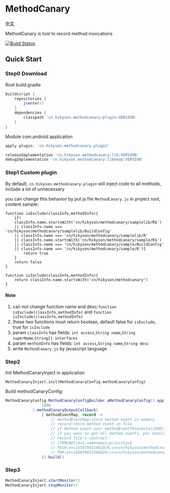 # MethodCanary

[中文](https://github.com/Kyson/MethodCanary/blob/master/README_zh.md)

MethodCanary is tool to record method invocations

[![Build Status](https://travis-ci.org/Kyson/MethodCanary.svg?branch=master)](https://travis-ci.org/Kyson/MethodCanary)

## Quick Start

### Step0 Download

Root build.gradle

```groovy
buildscript {
    repositories {
        jcenter()
    }
    dependencies {
        classpath 'cn.hikyson.methodcanary:plugin:VERSION'
    }
}
```

Module com.android.application 

```groovy
apply plugin: 'cn.hikyson.methodcanary.plugin'

releaseImplementation 'cn.hikyson.methodcanary:lib:VERSION'
debugImplementation 'cn.hikyson.methodcanary:libnoop:VERSION'
```

### Step1 Custom plugin

By default, `cn.hikyson.methodcanary.plugin` will inject code to all methods, include a lot of unnecessary

you can change this behavior by put js file `MethodCanary.js` in project root, content sample:

```
function isExclude(classInfo,methodInfo){
    if(
    classInfo.name.startsWith('cn/hikyson/methodcanary/samplelib/R$')
    || classInfo.name === 'cn/hikyson/methodcanary/samplelib/BuildConfig'
    || classInfo.name === 'cn/hikyson/methodcanary/samplelib/R'
    || classInfo.name.startsWith('cn/hikyson/methodcanary/sample/R$')
    || classInfo.name === 'cn/hikyson/methodcanary/sample/BuildConfig'
    || classInfo.name === 'cn/hikyson/methodcanary/sample/R'){
        return true
    }
    return false
}

function isInclude(classInfo,methodInfo){
    return classInfo.name.startsWith('cn/hikyson/methodcanary')
}
```

#### Note

1. can not change function name and desc:`function isExclude(classInfo,methodInfo)` and `function isInclude(classInfo,methodInfo)`
2. these two functions must return boolean, default false for `isExclude`, true for `isInclude`
3. param `classInfo` has fields: `int access`,`String name`,`String superName`,`String[] interfaces`
4. param `methodInfo` has fields: `int access`,`String name`,`String desc`
5. write `MethodCanary.js` by javascript language

### Step2

Init MethodCanaryInject in application

`MethodCanaryInject.init(MethodCanaryConfig methodCanaryConfig)`

Build methodCanaryConfig:

```java
MethodCanaryConfig.MethodCanaryConfigBuilder.aMethodCanaryConfig().app(application).methodEventThreshold(
                1000
            ).methodCanaryOutputCallback(
                { methodEventMap, record ->
                    // methodEventMap:store method event in memory
                    // record:store method event in file
                    // if method event over methodEventThreshold(1000),then methodEventMap->record
                    // if you want to get all method events，you should merge methodEventMap and record
                    // record file's contract：
                    // [THREAD]id=1;name=main;priority=5
                    // PUSH:et=155079652962024;cn=cn/hikyson/methodcanary/sample/MainActivity;ma=25;mn=access$isStarted$p;md=(Lcn/hikyson/methodcanary/sample/MainActivity;)Z
                    // POP:et=155079653206024;cn=cn/hikyson/methodcanary/sample/MainActivity;ma=25;mn=access$isStarted$p;md=(Lcn/hikyson/methodcanary/sample/MainActivity;)Z                
                }).build()
```

### Step3

```java
MethodCanaryInject.startMonitor()
MethodCanaryInject.stopMonitor()
```